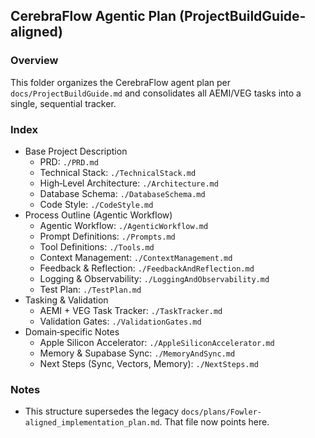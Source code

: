 ## CerebraFlow Agentic Plan (ProjectBuildGuide-aligned)

### Overview
This folder organizes the CerebraFlow agent plan per `docs/ProjectBuildGuide.md` and consolidates all AEMI/VEG tasks into a single, sequential tracker.

### Index
- Base Project Description
  - PRD: `./PRD.md`
  - Technical Stack: `./TechnicalStack.md`
  - High‑Level Architecture: `./Architecture.md`
  - Database Schema: `./DatabaseSchema.md`
  - Code Style: `./CodeStyle.md`
- Process Outline (Agentic Workflow)
  - Agentic Workflow: `./AgenticWorkflow.md`
  - Prompt Definitions: `./Prompts.md`
  - Tool Definitions: `./Tools.md`
  - Context Management: `./ContextManagement.md`
  - Feedback & Reflection: `./FeedbackAndReflection.md`
  - Logging & Observability: `./LoggingAndObservability.md`
  - Test Plan: `./TestPlan.md`
- Tasking & Validation
  - AEMI + VEG Task Tracker: `./TaskTracker.md`
  - Validation Gates: `./ValidationGates.md`
- Domain‑specific Notes
  - Apple Silicon Accelerator: `./AppleSiliconAccelerator.md`
  - Memory & Supabase Sync: `./MemoryAndSync.md`
  - Next Steps (Sync, Vectors, Memory): `./NextSteps.md`

### Notes
- This structure supersedes the legacy `docs/plans/Fowler-aligned_implementation_plan.md`. That file now points here.

